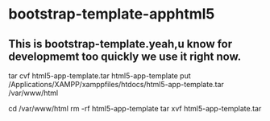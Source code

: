 # bootstrap-template-apphtml5
This is bootstrap-template.yeah,u know for developmemt too quickly we use it right now.
-----------------------------------------------------------------------------------------------

tar cvf html5-app-template.tar html5-app-template
put /Applications/XAMPP/xamppfiles/htdocs/html5-app-template.tar /var/www/html

cd /var/www/html
rm -rf html5-app-template
tar xvf html5-app-template.tar

